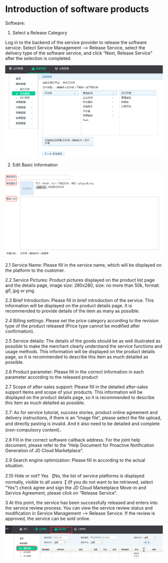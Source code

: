 # Introduction of software products
Software:
1. Select a Release Category

Log in to the backend of the service provider to release the software service: Select Service Management --> Release Service, select the delivery type of the software service, and click “Next, Release Service” after the selection is completed.

![image](https://github.com/jdcloudcom/cn/blob/zhaowenbo8-patch-1/documentation/Cloud-Marketplace/MarketPlace-Image/%E8%BD%AF%E4%BB%B61.png)

2. Edit Basic Information

![image](https://github.com/jdcloudcom/cn/blob/zhaowenbo8-patch-1/documentation/Cloud-Marketplace/MarketPlace-Image/%E8%BD%AF%E4%BB%B62.png)


2.1 Service Name: Please fill in the service name, which will be displayed on the platform to the customer.

2.2 Service Pictures: Product pictures displayed on the product list page and the details page, image size: 280x280, size: no more than 50k, format: gif, jpg or png.

2.3 Brief Introduction: Please fill in brief introduction of the service. This information will be displayed on the product details page. It is recommended to provide details of the item as many as possible.

2.4 Billing settings: Please set the price category according to the revision type of the product released (Price type cannot be modified after confirmation).

2.5 Service details: The details of the goods should be as well illustrated as possible to make the merchant clearly understand the service functions and usage methods. This information will be displayed on the product details page, so it is recommended to describe this item as much detailed as possible.

2.6 Product parameter: Please fill in the correct information in each parameter according to the released product

2.7 Scope of after-sales support: Please fill in the detailed after-sales support items and scope of your products. This information will be displayed on the product details page, so it is recommended to describe this item as much detailed as possible.

2.7: As for service tutorial, success stories, product online agreement and delivery instructions, if there is an “image file“, please select the file upload, and directly pasting is invalid. And it also need to be detailed and complete　(non-compulsory content)．

2.8 Fill in the correct software callback address. For the joint help document, please refer to the “Help Document for Proactive Notification Generation of JD Cloud Marketplace”.

2.9 Search engine optimization: Please fill in according to the actual situation.

2.10 Hide or not? Yes 【No, the list of service platforms is displayed normally, visible to all users【 (If you do not want to be retrieved, select “Yes”) check agree and sign the JD Cloud Marketplace Move-in and Service Agreement, please click on “Release Service”.



3 At this point, the service has been successfully released and enters into the service review process. You can view the service review status and modification in Service Management --> Release Service. If the review is approved, the service can be sold online.

![image](https://github.com/jdcloudcom/cn/blob/zhaowenbo8-patch-1/documentation/Cloud-Marketplace/MarketPlace-Image/%E8%BD%AF%E4%BB%B63.png)
